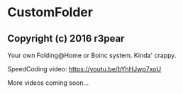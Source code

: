 # CustomFolder
## Copyright (c) 2016 r3pear

Your own Folding@Home or Boinc system. Kinda' crappy.

SpeedCoding video: https://youtu.be/bYhHJwp7xoU

More videos coming soon...
